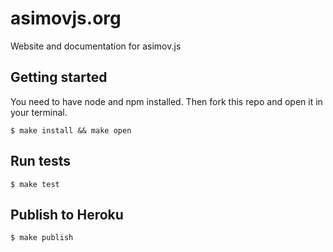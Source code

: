 asimovjs.org
============

Website and documentation for asimov.js

## Getting started

You need to have node and npm installed. Then fork this repo and open it in your terminal.

    $ make install && make open

## Run tests

    $ make test

## Publish to Heroku

    $ make publish